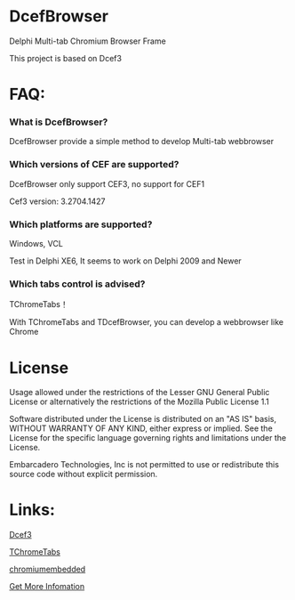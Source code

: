 # DcefBrowser

Delphi Multi-tab Chromium Browser Frame
  
This project is based on Dcef3

# FAQ:

### What is DcefBrowser?

DcefBrowser provide a simple method to develop Multi-tab webbrowser

### Which versions of CEF are supported?

DcefBrowser only support CEF3, no support for CEF1

Cef3 version: 3.2704.1427

### Which platforms are supported?

Windows, VCL

Test in Delphi XE6, It seems to work on Delphi 2009 and Newer

### Which tabs control is advised?

TChromeTabs！

With TChromeTabs and TDcefBrowser, you can develop a webbrowser like Chrome


# License

Usage allowed under the restrictions of the Lesser GNU General Public License or alternatively the restrictions of the Mozilla Public License 1.1

Software distributed under the License is distributed on an "AS IS" basis, WITHOUT WARRANTY OF ANY KIND, either express or implied. See the License for the specific language governing rights and limitations under the License.

Embarcadero Technologies, Inc is not permitted to use or redistribute this source code without explicit permission.
 
# Links:

[Dcef3](https://github.com/hgourvest/dcef3)

[TChromeTabs](https://github.com/norgepaul/tchrometabs)

[chromiumembedded](https://bitbucket.org/chromiumembedded/cef)

[Get More Infomation](http://www.bccsafe.com/dcefbrowser/2015/04/08/DcefBrowser%20Package%20Dcef3%20/)
